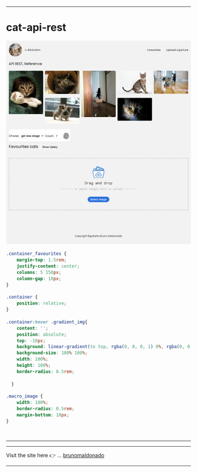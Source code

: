 
------------

# cat-api-rest


<p align="center">
  <img src="./src/assets/screeshot1.png" alt="" width="auto">
</p>


```css
.container_favourites {
    margin-top: 1.5rem;
    justify-content: center;
    columns: 5 150px;
    column-gap: 10px;
}

.container {
    position: relative;
}

.container:hover .gradient_img{
    content: '';
    position: absolute;
    top: -10px;
    background: linear-gradient(to top, rgba(0, 0, 0, 1) 0%, rgba(0, 0, 0, 0) 55%);
    background-size: 100% 100%;
    width: 100%;
    height: 100%;
    border-radius: 0.5rem;
    
  }

.macro_image {
    width: 100%;
    border-radius: 0.5rem;
    margin-bottom: 10px;
}
```

<p align="center">
  <img src="./src/assets/screeshot2.png" alt="" width="auto">
</p>

------------


------------
Visit the site here 👉  ... [brunomaldonado](https://brunomaldonado.github.io/cat-api-rest/ "Visit the site here brunomaldonado")

------------
